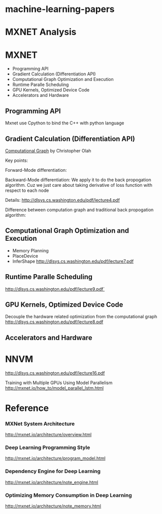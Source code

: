 # machine-learning-papers

# MXNET Analysis

 # MXNET
 - Programming API
 - Gradient Calculation (Differentiation API)
 - Computational Graph Optimization and Execution
 - Runtime Paralle Scheduling 
 - GPU Kernels, Optimized Device Code
 - Accelerators and Hardware 

 ## Programming API
 Mxnet use Cpython to bind the C++ with python language 
 ## Gradient Calculation (Differentiation API) 
 [Computational Graph](http://colah.github.io/posts/2015-08-Backprop/) by Christopher Olah

 Key points:
 
 Forward-Mode differentiation: 
 
 Backward-Mode differentiation: We apply it to do the back propogation algorithm. Cuz we just care about taking derivative of loss function with respect to each node
 
 Details:
 http://dlsys.cs.washington.edu/pdf/lecture4.pdf
 
 Difference between computation graph and traditional back propogation algorithm:
 
 
 ## Computational Graph Optimization and Execution
 - Memory Planning 
 - PlaceDevice
 - InferShape
 http://dlsys.cs.washington.edu/pdf/lecture7.pdf
 ## Runtime Paralle Scheduling 
http://dlsys.cs.washington.edu/pdf/lecture9.pdf`
 ## GPU Kernels, Optimized Device Code
 Decouple the hardware related optimization from the computational graph
 http://dlsys.cs.washington.edu/pdf/lecture8.pdf
 ## Accelerators and Hardware 
 

# NNVM
http://dlsys.cs.washington.edu/pdf/lecture16.pdf

Training with Multiple GPUs Using Model Parallelism
http://mxnet.io/how_to/model_parallel_lstm.html

# Reference
### MXNet System Architecture
http://mxnet.io/architecture/overview.html

### Deep Learning Programming Style
http://mxnet.io/architecture/program_model.html

### Dependency Engine for Deep Learning
http://mxnet.io/architecture/note_engine.html

### Optimizing Memory Consumption in Deep Learning
http://mxnet.io/architecture/note_memory.html
 
